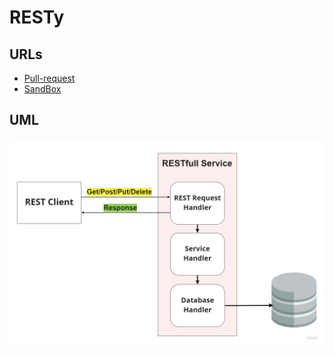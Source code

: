 # RESTy
 ## URLs
  - [Pull-request](https://github.com/BianQt/RESTy/pull/2) 
  - [SandBox](https://codesandbox.io/s/peaceful-pond-hqzuf)

## UML 
![UML](./uml.jpg)
